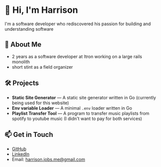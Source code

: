 # 👋 Hi, I'm Harrison

I'm a software developer who rediscovered his passion for building and understanding software

## 🧠 About Me

- 2 years as a software developer at Itron working on a large rails monolith
- short stint as a field organizer

## 🛠️ Projects

- **Static Site Generator** — A static site generator written in Go (currently being used for this website)
- **Env variable Loader** — A minimal `.env` loader written in Go  
- **Playlist Transfer Tool** — A program to transfer music playlists from spotify to youtube music (I didn't want to pay for both services)

## 📫 Get in Touch

- [GitHub](https://github.com/harrison-blake)
- [LinkedIn](https://www.linkedin.com/in/harrison-blake/)
- Email: harrison.jobs.me@gmail.com
